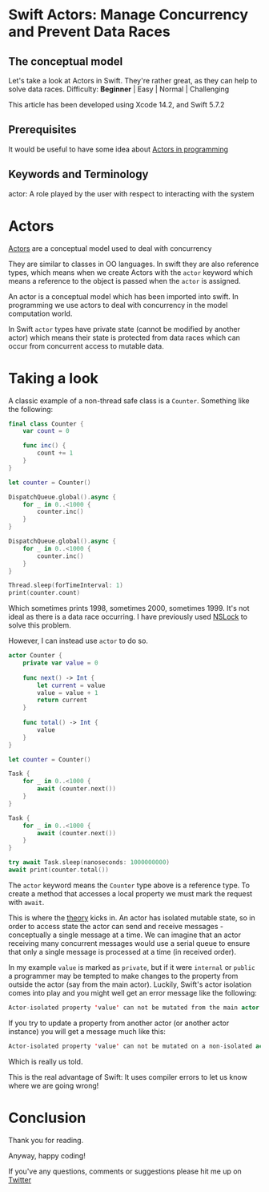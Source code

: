 # Swift Actors: Manage Concurrency and Prevent Data Races
## The conceptual model

Let's take a look at Actors in Swift. They're rather great, as they can help to solve data races.
Difficulty: **Beginner** | Easy | Normal | Challenging

This article has been developed using Xcode 14.2, and Swift 5.7.2

## Prerequisites
It would be useful to have some idea about [Actors in programming](https://medium.com/@stevenpcurtis/actors-in-programming-fc6e8e282a75)

## Keywords and Terminology
actor: A role played by the user with respect to interacting with the system


# Actors
[Actors](https://medium.com/@stevenpcurtis/actors-in-programming-fc6e8e282a75) are a conceptual model used to deal with concurrency

They are similar to classes in OO languages. In swift they are also reference types, which means when we create Actors with the `actor` keyword which means a reference to the object is passed when the `actor` is assigned.

An actor is a conceptual model which has been imported into swift. In programming we use actors to deal with concurrency in the model computation world.

In Swift `actor` types have private state (cannot be modified by another actor) which means their state is protected from data races which can occur from concurrent access to mutable data.

# Taking a look
A classic example of a non-thread safe class is a `Counter`. Something like the following:

```swift
final class Counter {
    var count = 0

    func inc() {
        count += 1
    }
}

let counter = Counter()

DispatchQueue.global().async {
    for _ in 0..<1000 {
        counter.inc()
    }
}

DispatchQueue.global().async {
    for _ in 0..<1000 {
        counter.inc()
    }
}

Thread.sleep(forTimeInterval: 1)
print(counter.count)
``` 

Which sometimes prints 1998, sometimes 2000, sometimes 1999. It's not ideal as there is a data race occurring. I have previously used [NSLock](https://stevenpcurtis.medium.com/synchronizing-concurrent-tasks-in-swift-with-nslock-7c2206bbfefe) to solve this problem.

However, I can instead use `actor` to do so.


```swift
actor Counter {
    private var value = 0
    
    func next() -> Int {
        let current = value
        value = value + 1
        return current
    }
    
    func total() -> Int {
        value
    }
}

let counter = Counter()

Task {
    for _ in 0..<1000 {
        await (counter.next())
    }
}

Task {
    for _ in 0..<1000 {
        await (counter.next())
    }
}

try await Task.sleep(nanoseconds: 1000000000)
await print(counter.total())
```

The `actor` keyword means the `Counter` type above is a reference type. To create a method that accesses a local property we must mark the request with `await`.

This is where the [theory](https://stevenpcurtis.medium.com/actors-in-programming-fc6e8e282a75) kicks in. An actor has isolated mutable state, so in order to access state the actor can send and receive messages - conceptually a single message at a time. We can imagine that an actor receiving many concurrent messages would use a serial queue to ensure that only a single message is processed at a time (in received order).

In my example `value` is marked as `private`, but if it were `internal` or `public` a programmer may be tempted to make changes to the property from outside the actor (say from the main actor). Luckily, Swift's actor isolation comes into play and you might well get an error message like the following:

```swift
Actor-isolated property 'value' can not be mutated from the main actor
```

If you try to update a property from another actor (or another actor instance) you will get a message much like this:

```swift
Actor-isolated property 'value' can not be mutated on a non-isolated actor instance
```

Which is really us told.

This is the real advantage of Swift: It uses compiler errors to let us know where we are going wrong!

# Conclusion
Thank you for reading.


Anyway, happy coding!

If you've any questions, comments or suggestions please hit me up on [Twitter](https://twitter.com/stevenpcurtis) 
